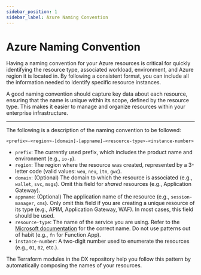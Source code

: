 ```yaml
---
sidebar_position: 1
sidebar_label: Azure Naming Convention
---
```


# Azure Naming Convention

Having a naming convention for your Azure resources is critical for quickly
identifying the resource type, associated workload, environment, and Azure
region it is located in. By following a consistent format, you can include all
the information needed to identify specific resource instances.

A good naming convention should capture key data about each resource, ensuring
that the name is unique within its scope, defined by the resource type. This
makes it easier to manage and organize resources within your enterprise
infrastructure.

---

The following is a description of the naming convention to be followed:

`<prefix>-<region>-[domain]-[appname]-<resource-type>-<instance-number>`

- `prefix`: The currently used prefix, which includes the product name and
  environment (e.g., `io-p`).
- `region`: The region where the resource was created, represented by a 3-letter
  code (valid values: `weu`, `neu`, `itn`, `gwc`).
- `domain`: (Optional) The domain to which the resource is associated (e.g.,
  `wallet`, `svc`, `msgs`). Omit this field for _shared_ resources (e.g.,
  Application Gateway).
- `appname`: (Optional) The application name of the resource (e.g.,
  `session-manager`, `cms`). Only omit this field if you are creating a unique
  resource of its type (e.g., APIM, Application Gateway, WAF). In most cases,
  this field should be used.
- `resource-type`: The name of the service you are using. Refer to the
  [Microsoft documentation](https://learn.microsoft.com/en-us/azure/cloud-adoption-framework/ready/azure-best-practices/resource-abbreviations)
  for the correct name. Do not use patterns out of habit (e.g., `fn` for
  Function App).
- `instance-number`: A two-digit number used to enumerate the resources (e.g.,
  `01`, `02`, etc.).

The Terraform modules in the DX repository help you follow this pattern by
automatically composing the names of your resources.
